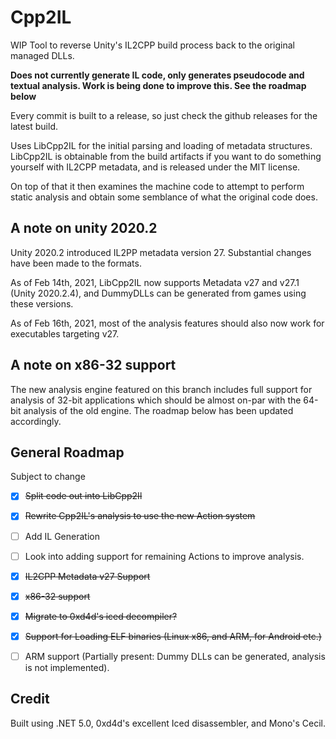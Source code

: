 # Cpp2IL

WIP Tool to reverse Unity's IL2CPP build process back to the original managed DLLs.

**Does not currently generate IL code, only generates pseudocode and textual analysis. Work is being done to improve this. See the roadmap below**

Every commit is built to a release, so just check the github releases for the latest build.

Uses LibCpp2IL for the initial parsing and loading of metadata structures. LibCpp2IL is obtainable from the build artifacts if you want to do something yourself with IL2CPP metadata, and is released under the MIT license.

On top of that it then examines the machine code to attempt to perform static analysis and obtain some semblance of what the original code does.

## A note on unity 2020.2

Unity 2020.2 introduced IL2PP metadata version 27. Substantial changes have been made to the formats.

As of Feb 14th, 2021, LibCpp2IL now supports Metadata v27 and v27.1 (Unity 2020.2.4), and DummyDLLs can be generated from games using these versions.

As of Feb 16th, 2021, most of the analysis features should also now work for executables targeting v27.

## A note on x86-32 support

The new analysis engine featured on this branch includes full support for analysis of 32-bit applications which should be almost on-par with
the 64-bit analysis of the old engine. The roadmap below has been updated accordingly.

## General Roadmap

Subject to change

- [x] ~~Split code out into LibCpp2Il~~
- [x] ~~Rewrite Cpp2IL's analysis to use the new Action system~~
- [ ] Add IL Generation
- [ ] Look into adding support for remaining Actions to improve analysis.
- [x] ~~IL2CPP Metadata v27 Support~~
- [x] ~~x86-32 support~~
- [x] ~~Migrate to 0xd4d's iced decompiler?~~
- [x] ~~Support for Loading ELF binaries (Linux x86, and ARM, for Android etc.)~~
- [ ] ARM support (Partially present: Dummy DLLs can be generated, analysis is not implemented).


## Credit

Built using .NET 5.0, 0xd4d's excellent Iced disassembler, and Mono's Cecil.
